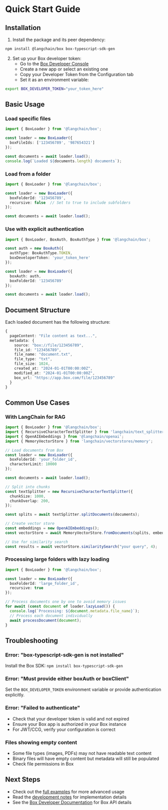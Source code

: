 # Quick Start Guide

## Installation

1. Install the package and its peer dependency:
```bash
npm install @langchain/box box-typescript-sdk-gen
```

2. Set up your Box developer token:
   - Go to the [Box Developer Console](https://app.box.com/developers/console)
   - Create a new app or select an existing one
   - Copy your Developer Token from the Configuration tab
   - Set it as an environment variable:
```bash
export BOX_DEVELOPER_TOKEN="your_token_here"
```

## Basic Usage

### Load specific files

```typescript
import { BoxLoader } from '@langchain/box';

const loader = new BoxLoader({
  boxFileIds: ['123456789', '987654321']
});

const documents = await loader.load();
console.log(`Loaded ${documents.length} documents`);
```

### Load from a folder

```typescript
import { BoxLoader } from '@langchain/box';

const loader = new BoxLoader({
  boxFolderId: '123456789',
  recursive: false  // Set to true to include subfolders
});

const documents = await loader.load();
```

### Use with explicit authentication

```typescript
import { BoxLoader, BoxAuth, BoxAuthType } from '@langchain/box';

const auth = new BoxAuth({
  authType: BoxAuthType.TOKEN,
  boxDeveloperToken: 'your_token_here'
});

const loader = new BoxLoader({
  boxAuth: auth,
  boxFolderId: '123456789'
});

const documents = await loader.load();
```

## Document Structure

Each loaded document has the following structure:

```typescript
{
  pageContent: "File content as text...",
  metadata: {
    source: "box://file/123456789",
    file_id: "123456789",
    file_name: "document.txt",
    file_type: "txt",
    file_size: 1024,
    created_at: "2024-01-01T00:00:00Z",
    modified_at: "2024-01-01T00:00:00Z",
    box_url: "https://app.box.com/file/123456789"
  }
}
```

## Common Use Cases

### With LangChain for RAG

```typescript
import { BoxLoader } from '@langchain/box';
import { RecursiveCharacterTextSplitter } from 'langchain/text_splitter';
import { OpenAIEmbeddings } from '@langchain/openai';
import { MemoryVectorStore } from 'langchain/vectorstores/memory';

// Load documents from Box
const loader = new BoxLoader({
  boxFolderId: 'your_folder_id',
  characterLimit: 10000
});

const documents = await loader.load();

// Split into chunks
const textSplitter = new RecursiveCharacterTextSplitter({
  chunkSize: 1000,
  chunkOverlap: 200,
});

const splits = await textSplitter.splitDocuments(documents);

// Create vector store
const embeddings = new OpenAIEmbeddings();
const vectorStore = await MemoryVectorStore.fromDocuments(splits, embeddings);

// Use for similarity search
const results = await vectorStore.similaritySearch("your query", 4);
```

### Processing large folders with lazy loading

```typescript
import { BoxLoader } from '@langchain/box';

const loader = new BoxLoader({
  boxFolderId: 'large_folder_id',
  recursive: true
});

// Process documents one by one to avoid memory issues
for await (const document of loader.lazyLoad()) {
  console.log(`Processing: ${document.metadata.file_name}`);
  // Process each document individually
  await processDocument(document);
}
```

## Troubleshooting

### Error: "box-typescript-sdk-gen is not installed"
Install the Box SDK: `npm install box-typescript-sdk-gen`

### Error: "Must provide either boxAuth or boxClient"
Set the `BOX_DEVELOPER_TOKEN` environment variable or provide authentication explicitly.

### Error: "Failed to authenticate"
- Check that your developer token is valid and not expired
- Ensure your Box app is authorized in your Box instance
- For JWT/CCG, verify your configuration is correct

### Files showing empty content
- Some file types (images, PDFs) may not have readable text content
- Binary files will have empty content but metadata will still be populated
- Check file permissions in Box

## Next Steps

- Check out the [full examples](./examples/) for more advanced usage
- Read the [development notes](./DEVELOPMENT.md) for implementation details
- See the [Box Developer Documentation](https://developer.box.com/) for Box API details 